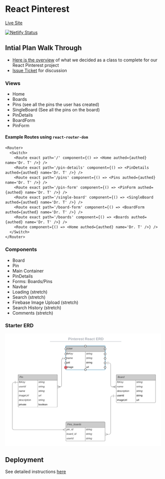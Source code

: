# React Pinterest

[Live Site](https://ec13-react-pinterest.netlify.app/)

[![Netlify Status](https://api.netlify.com/api/v1/badges/89146934-9ad7-47eb-b494-826987924d22/deploy-status)](https://app.netlify.com/sites/ec13-react-pinterest/deploys)

## Intial Plan Walk Through
- [Here is the overview](https://www.educreations.com/lesson/view/react-pinterest-planning/56971203/?s=Ysi5qH&ref=app) of what we decided as a class to complete for our React Pinterest project
- [Issue Ticket](https://github.com/nss-evening-cohort-13/student-help/issues/112) for discussion

### Views
- Home
- Boards
- Pins (see all the pins the user has created)
- SingleBoard (See all the pins on the board)
- PinDetails
- BoardForm
- PinForm

#### Example Routes using `react-router-dom`
```
<Router>
  <Switch>
    <Route exact path='/' component={() => <Home authed={authed} name='Dr. T' />} />
    <Route exact path='/pin-details' component={() => <PinDetails authed={authed} name='Dr. T' />} />
    <Route exact path='/pins' component={() => <Pins authed={authed} name='Dr. T' />} />
    <Route exact path='/pin-form' component={() => <PinForm authed={authed} name='Dr. T' />} />
    <Route exact path='/single-board' component={() => <SingleBoard authed={authed} name='Dr. T' />} />
    <Route exact path='/board-form' component={() => <BoardForm authed={authed} name='Dr. T' />} />
    <Route exact path='/boards' component={() => <Boards authed={authed} name='Dr. T' />} />
    <Route component={() => <Home authed={authed} name='Dr. T' />} />
  </Switch>
</Router>
```

### Components
- Board
- Pin
- Main Container
- PinDetails
- Forms: Boards/Pins
- Navbar
- Loading (stretch)
- Search (stretch)
- Firebase Image Upload (stretch)
- Search History (stretch)
- Comments (stretch)

### Starter ERD

![starter ERD](./starter_erd.png)

## Deployment
See detailed instructions [here](https://github.com/nss-evening-cohort-13/deploy-react-app-with-netlify/blob/main/README.md)

